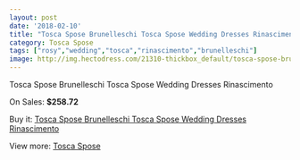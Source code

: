 ```yaml
---
layout: post
date: '2018-02-10'
title: "Tosca Spose Brunelleschi Tosca Spose Wedding Dresses Rinascimento"
category: Tosca Spose
tags: ["rosy","wedding","tosca","rinascimento","brunelleschi"]
image: http://img.hectodress.com/21310-thickbox_default/tosca-spose-brunelleschi-tosca-spose-wedding-dresses-rinascimento.jpg
---
```

Tosca Spose Brunelleschi Tosca Spose Wedding Dresses Rinascimento

On Sales: **$258.72**
<a href="https://www.hectodress.com/tosca-spose/9868-tosca-spose-brunelleschi-tosca-spose-wedding-dresses-rinascimento.html"><amp-img layout="responsive" width="600" height="600" src="//img.hectodress.com/21310-thickbox_default/tosca-spose-brunelleschi-tosca-spose-wedding-dresses-rinascimento.jpg" alt="Tosca Spose Brunelleschi Tosca Spose Wedding Dresses Rinascimento 0" /></a>
<a href="https://www.hectodress.com/tosca-spose/9868-tosca-spose-brunelleschi-tosca-spose-wedding-dresses-rinascimento.html"><amp-img layout="responsive" width="600" height="600" src="//img.hectodress.com/21311-thickbox_default/tosca-spose-brunelleschi-tosca-spose-wedding-dresses-rinascimento.jpg" alt="Tosca Spose Brunelleschi Tosca Spose Wedding Dresses Rinascimento 1" /></a>

Buy it: [Tosca Spose Brunelleschi Tosca Spose Wedding Dresses Rinascimento](https://www.hectodress.com/tosca-spose/9868-tosca-spose-brunelleschi-tosca-spose-wedding-dresses-rinascimento.html "Tosca Spose Brunelleschi Tosca Spose Wedding Dresses Rinascimento")

View more: [Tosca Spose](https://www.hectodress.com/163-tosca-spose "Tosca Spose")